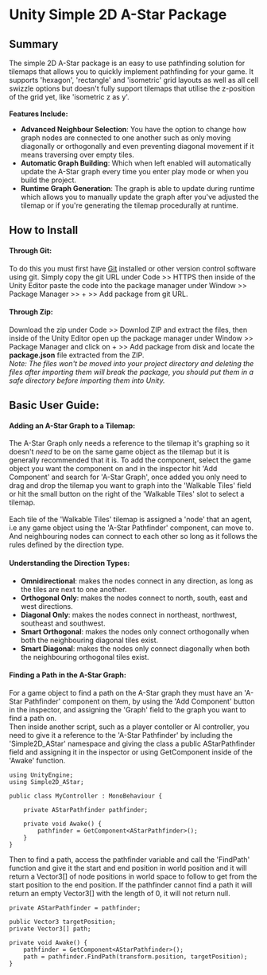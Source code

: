# Unity Simple 2D A-Star Package

## Summary

The simple 2D A-Star package is an easy to use pathfinding solution for tilemaps that allows you to quickly implement pathfinding for your game. It supports 'hexagon', 'rectangle' and 'isometric' grid layouts as well as all cell swizzle options but doesn't fully support tilemaps that utilise the z-position of the grid yet, like 'isometric z as y'.<br><br>
**Features Include:**
* **Advanced Neighbour Selection**: You have the option to change how graph nodes are connected to one another such as only moving diagonally or orthogonally and even preventing diagonal movement if it means traversing over empty tiles.
* **Automatic Graph Building**: Which when left enabled will automatically update the A-Star graph every time you enter play mode or when you build the project.
* **Runtime Graph Generation**: The graph is able to update during runtime which allows you to manually update the graph after you've adjusted the tilemap or if you're generating the tilemap procedurally at runtime.

## How to Install

#### Through Git:

To do this you must first have [Git](https://git-scm.com/) installed or other version control software using git. Simply copy the git URL under Code >> HTTPS then inside of the Unity Editor paste the code into the package manager under Window >> Package Manager >> + >> Add package from git URL.

#### Through Zip:

Download the zip under Code >> Downlod ZIP and extract the files, then inside of the Unity Editor open up the package manager under Window >> Package Manager and click on + >> Add package from disk and locate the **package.json** file extracted from the ZIP.<br>
*Note: The files won't be moved into your project directory and deleting the files after importing them will break the package, you should put them in a safe directory before importing them into Unity.*

## Basic User Guide:

#### Adding an A-Star Graph to a Tilemap:

The A-Star Graph only needs a reference to the tilemap it's graphing so it doesn't *need* to be on the same game object as the tilemap but it is generally recommended that it is. To add the component, select the game object you want the component on and in the inspector hit 'Add Component' and search for 'A-Star Graph', once added you only need to drag and drop the tilemap you want to graph into the 'Walkable Tiles' field or hit the small button on the right of the 'Walkable Tiles' slot to select a tilemap.<br><br>
Each tile of the 'Walkable Tiles' tilemap is assigned a 'node' that an agent, i.e any game object using the 'A-Star Pathfinder' component, can move to. And neighbouring nodes can connect to each other so long as it follows the rules defined by the direction type.

#### Understanding the Direction Types:

* **Omnidirectional**: makes the nodes connect in any direction, as long as the tiles are next to one another.
* **Orthogonal Only**: makes the nodes connect to north, south, east and west directions.
* **Diagonal Only**: makes the nodes connect in northeast, northwest, southeast and southwest.
* **Smart Orthogonal**: makes the nodes only connect orthogonally when both the neighbouring diagonal tiles exist.
* **Smart Diagonal**: makes the nodes only connect diagonally when both the neighbouring orthogonal tiles exist.

#### Finding a Path in the A-Star Graph:

For a game object to find a path on the A-Star graph they must have an 'A-Star Pathfinder' component on them, by using the 'Add Component' button in the inspector, and assigning the 'Graph' field to the graph you want to find a path on.<br>
Then inside another script, such as a player contoller or AI controller, you need to give it a reference to the 'A-Star Pathfinder' by including the 'Simple2D_AStar' namespace and giving the class a public AStarPathfinder field and assigning it in the inspector or using GetComponent inside of the 'Awake' function.<br>
    
    using UnityEngine;
    using Simple2D_AStar;

    public class MyController : MonoBehaviour {
        
        private AStarPathfinder pathfinder;

        private void Awake() {
            pathfinder = GetComponent<AStarPathfinder>();
        }
    }

Then to find a path, access the pathfinder variable and call the 'FindPath' function and give it the start and end position in world position and it will return a Vector3[] of node positions in world space to follow to get from the start position to the end position. If the pathfinder cannot find a path it will return an empty Vector3[] with the length of 0, it will not return null.

    private AStarPathfinder = pathfinder;

    public Vector3 targetPosition;
    private Vector3[] path;
    
    private void Awake() {
        pathfinder = GetComponent<AStarPathfinder>();
        path = pathfinder.FindPath(transform.position, targetPosition);
    }

